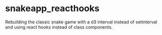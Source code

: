# snakeapp_reacthooks
Rebuilding the classic snake game with a d3 interval instead of setinterval and using react hooks instead of class components.
